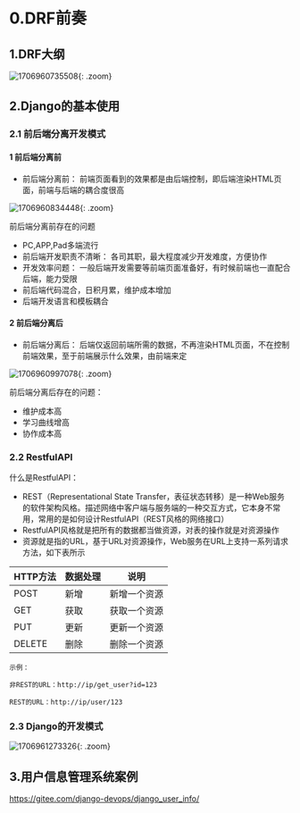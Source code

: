 # 0.DRF前奏


## 1.DRF大纲

![1706960735508](https://cdn.jsdelivr.net/gh/hujianli94/picx-images-hosting@master/1706960735508.webp){: .zoom}



## 2.Django的基本使用

### 2.1 前后端分离开发模式

#### 1 前后端分离前

- 前后端分离前： 前端页面看到的效果都是由后端控制，即后端渲染HTML页面，前端与后端的耦合度很高

![1706960834448](https://cdn.jsdelivr.net/gh/hujianli94/picx-images-hosting@master/1706960834448.webp){: .zoom}


前后端分离前存在的问题

- PC,APP,Pad多端流行
- 前后端开发职责不清晰： 各司其职，最大程度减少开发难度，方便协作
- 开发效率问题： 一般后端开发需要等前端页面准备好，有时候前端也一直配合后端，能力受限
- 前后端代码混合，日积月累，维护成本增加
- 后端开发语言和模板耦合


#### 2 前后端分离后

- 前后端分离后： 后端仅返回前端所需的数据，不再渲染HTML页面，不在控制前端效果，至于前端展示什么效果，由前端来定

![1706960997078](https://cdn.jsdelivr.net/gh/hujianli94/picx-images-hosting@master/1706960997078.webp){: .zoom}


前后端分离后存在的问题：
- 维护成本高
- 学习曲线增高
- 协作成本高



### 2.2 RestfulAPI

什么是RestfulAPI：

- REST（Representational State Transfer，表征状态转移）是一种Web服务的软件架构风格。描述网络中客户端与服务端的一种交互方式，它本身不常用，常用的是如何设计RestfulAPI（REST风格的网络接口）
- RestfulAPI风格就是把所有的数据都当做资源，对表的操作就是对资源操作
- 资源就是指的URL，基于URL对资源操作，Web服务在URL上支持一系列请求方法，如下表所示


|HTTP方法|数据处理|说明|
|------|----|-----|
|POST|新增|新增一个资源|
|GET|获取|获取一个资源|
|PUT|更新|更新一个资源|
|DELETE|删除|删除一个资源|



```
示例：

非REST的URL：http://ip/get_user?id=123

REST的URL：http://ip/user/123
```


### 2.3 Django的开发模式

![1706961273326](https://cdn.jsdelivr.net/gh/hujianli94/picx-images-hosting@master/1706961273326.webp){: .zoom}




## 3.用户信息管理系统案例

https://gitee.com/django-devops/django_user_info/



